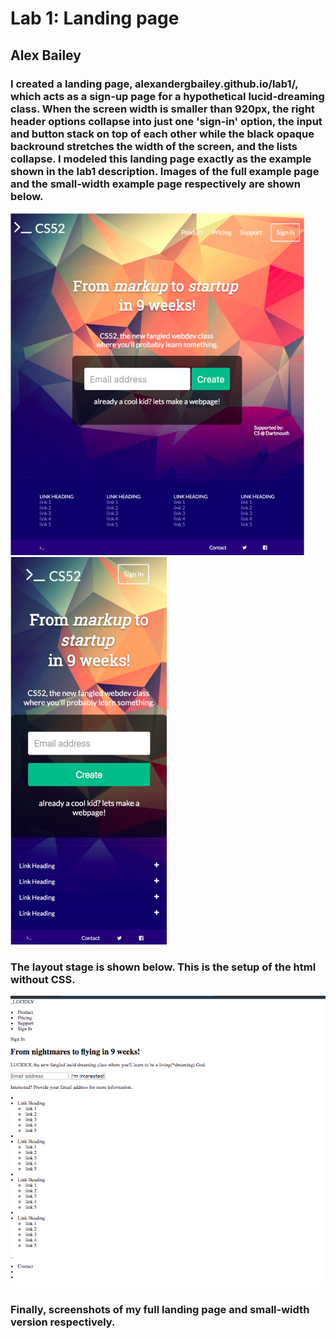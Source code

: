 # Lab 1: Landing page
## Alex Bailey

### I created a landing page, alexandergbailey.github.io/lab1/, which acts as a sign-up page for a hypothetical lucid-dreaming class. When the screen width is smaller than 920px, the right header options collapse into just one 'sign-in' option, the input and button stack on top of each other while the black opaque backround stretches the width of the screen, and the lists collapse. I modeled this landing page exactly as the example shown in the lab1 description. Images of the full example page and the small-width example page respectively are shown below.
![Full example page](img/fullexample.jpg)
![Small-width example page](img/smallwidthexample.jpg)

### The layout stage is shown below. This is the setup of the html without CSS.
![Layout stage](img/layout.jpg)

### Finally, screenshots of my full landing page and small-width version respectively.
